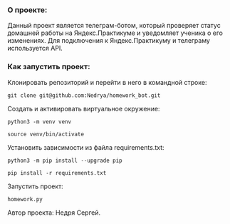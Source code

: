 ### О проекте:
Данный проект является телеграм-ботом, который проверяет статус домашней работы на Яндекс.Практикуме и уведомляет ученика о его изменениях. Для подключения к Яндекс.Практикуму и телеграму используется API.

### Как запустить проект:
Клонировать репозиторий и перейти в него в командной строке:
```
git clone git@github.com:Nedrya/homework_bot.git
```

Cоздать и активировать виртуальное окружение:
```
python3 -m venv venv
```
```
source venv/bin/activate
```

Установить зависимости из файла requirements.txt:
```
python3 -m pip install --upgrade pip
```
```
pip install -r requirements.txt
```
Запустить проект:
```
homework.py
```

Автор проекта: Недря Сергей.